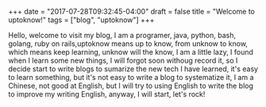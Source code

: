 +++
date = "2017-07-28T09:32:45-04:00"
draft = false
title = "Welcome to uptoknow!"
tags = ["blog", "uptoknow"]
+++

Hello, welcome to visit my blog, I am a programer, java, python, bash, golang, ruby on rails,uptoknow means up to know, from unknow to know, which means keep learning, unknow will the know, I am a little lazy, I found when I learn some new things, I will forgot soon withoug record it, so I decide start to write blogs to sumarize the new tech I have learned, it's easy to learn something, but it's not easy to write a blog to systematize it, I am a Chinese, not good at English, but I will try to using English to write the blog to improve my writing English, anyway, I will start, let's rock!

